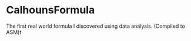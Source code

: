 # CalhounsFormula
The first real world formula I discovered using data analysis. (Compiled to ASM)t
